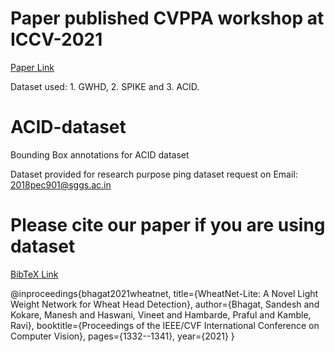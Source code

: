 # Paper published CVPPA workshop at ICCV-2021

[Paper Link](https://openaccess.thecvf.com/content/ICCV2021W/CVPPA/papers/Bhagat_WheatNet-Lite_A_Novel_Light_Weight_Network_for_Wheat_Head_Detection_ICCVW_2021_paper.pdf)

Dataset used: 1. GWHD, 2. SPIKE and 3. ACID.

# ACID-dataset
Bounding Box annotations for ACID dataset 

Dataset provided for research purpose ping dataset request on Email: 2018pec901@sggs.ac.in

# Please cite our paper if you are using dataset

[BibTeX Link](https://scholar.googleusercontent.com/scholar.bib?q=info:Lzm2pPfovw8J:scholar.google.com/&output=citation&scisdr=CgWP9QCCEIzNjUmUa9E:AAGBfm0AAAAAYZyRc9Ge4MQVnsWHIAgQtlgLy8yGnI-b&scisig=AAGBfm0AAAAAYZyRc4BK6keOslWiAFT1Ns2e8QFMS23W&scisf=4&ct=citation&cd=-1&hl=en)

@inproceedings{bhagat2021wheatnet,
  title={WheatNet-Lite: A Novel Light Weight Network for Wheat Head Detection},
  author={Bhagat, Sandesh and Kokare, Manesh and Haswani, Vineet and Hambarde, Praful and Kamble, Ravi},
  booktitle={Proceedings of the IEEE/CVF International Conference on Computer Vision},
  pages={1332--1341},
  year={2021}
}

